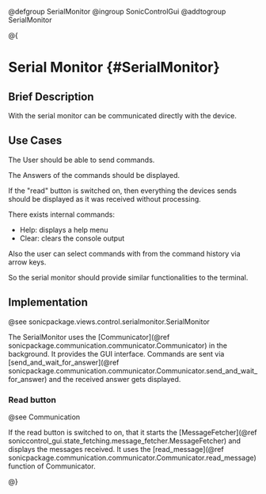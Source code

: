 @defgroup SerialMonitor
@ingroup SonicControlGui
@addtogroup SerialMonitor

@{

# Serial Monitor {#SerialMonitor}

## Brief Description

With the serial monitor can be communicated directly with the device.

## Use Cases

The User should be able to send commands.

The Answers of the commands should be displayed.

If the "read" button is switched on, then everything the devices sends should be displayed as it was received without processing.

There exists internal commands:
- Help: displays a help menu
- Clear: clears the console output

Also the user can select commands with from the command history via arrow keys.

So the serial monitor should provide similar functionalities to the terminal.

## Implementation

@see sonicpackage.views.control.serialmonitor.SerialMonitor

The SerialMonitor uses the [Communicator](@ref  sonicpackage.communication.communicator.Communicator) in the background. It provides the GUI interface. 
Commands are sent via [send_and_wait_for_answer](@ref  sonicpackage.communication.communicator.Communicator.send_and_wait_for_answer) and the received answer gets displayed.

### Read button

@see Communication

If the read button is switched to on, that it starts the [MessageFetcher](@ref soniccontrol_gui.state_fetching.message_fetcher.MessageFetcher) and displays the messages received. It uses the [read_message](@ref sonicpackage.communication.communicator.Communicator.read_message) function of Communicator.

@}
